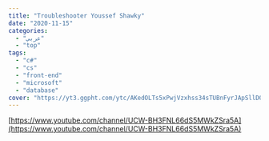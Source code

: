 ```yaml
---
title: "Troubleshooter Youssef Shawky"
date: "2020-11-15"
categories:
  - "عربي"
  - "top"
tags:
  - "c#"
  - "cs"
  - "front-end"
  - "microsoft"
  - "database"
cover: "https://yt3.ggpht.com/ytc/AKedOLTs5xPwjVzxhss34sTUBnFyrJApSllD0pa3oQaOhw=s88-c-k-c0x00ffffff-no-rj"
---
```


[https://www.youtube.com/channel/UCW-BH3FNL66dS5MWkZSra5A](https://www.youtube.com/channel/UCW-BH3FNL66dS5MWkZSra5A)
